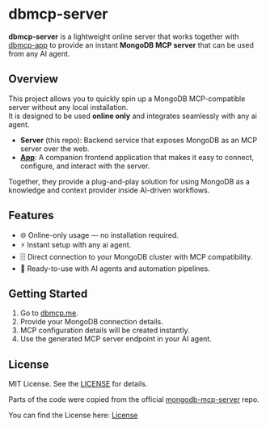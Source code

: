 # dbmcp-server

**dbmcp-server** is a lightweight online server that works together with [dbmcp-app](https://github.com/shoomkloom/dbmcp-app) to provide an instant **MongoDB MCP server** that can be used from any AI agent.

## Overview

This project allows you to quickly spin up a MongoDB MCP-compatible server without any local installation.  
It is designed to be used **online only** and integrates seamlessly with any ai agent.

- **Server** (this repo): Backend service that exposes MongoDB as an MCP server over the web.  
- [**App**](https://github.com/shoomkloom/dbmcp-app): A companion frontend application that makes it easy to connect, configure, and interact with the server.

Together, they provide a plug-and-play solution for using MongoDB as a knowledge and context provider inside AI-driven workflows.

## Features

- 🌐 Online-only usage — no installation required.
- ⚡ Instant setup with any ai agent.
- 🗄️ Direct connection to your MongoDB cluster with MCP compatibility.
- 🤖 Ready-to-use with AI agents and automation pipelines.

## Getting Started

1. Go to [dbmcp.me](https://dbmcp.me).  
2. Provide your MongoDB connection details.  
3. MCP configuration details will be created instantly.  
4. Use the generated MCP server endpoint in your AI agent.

## License

MIT License. See the [LICENSE](LICENSE) for details.

Parts of the code were copied from the official [mongodb-mcp-server](https://github.com/mongodb-js/mongodb-mcp-server) repo.

You can find the License here: [License](https://github.com/mongodb-js/mongodb-mcp-server/blob/main/LICENSE)
